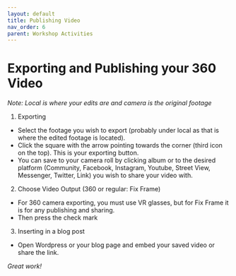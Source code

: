 ```yaml
---
layout: default
title: Publishing Video 
nav_order: 6
parent: Workshop Activities
---
```

# Exporting and Publishing your 360 Video
_Note: Local is where your edits are and camera is the original footage_

1. Exporting
- Select the footage you wish to export (probably under local as that is where the edited footage is located).
- Click the square with the arrow pointing towards the corner (third icon on the top). This is your exporting button. 
- You can save to your camera roll by clicking album or to the desired platform (Community, Facebook, Instagram, Youtube, Street View, Messenger, Twitter, Link) you wish to share your video with. 

2. Choose Video Output (360 or regular: Fix Frame)
- For  360 camera exporting, you must use VR glasses, but for Fix Frame it is for any publishing and sharing.
- Then press the check mark

3. Inserting in a blog post
- Open Wordpress or your blog page and embed your saved video or share the link. 

_Great work!_
